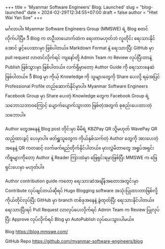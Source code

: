+++
title = 'Myanmar Software Engineers' Blog: Launched'
slug = "blog-launched"
date = 2024-02-29T12:34:55+07:00
draft = false
author = "Htet Wai Yan Soe"
+++

မင်္ဂလာပါ။ Myanmar Software Engineers Group (MMSWE) ရဲ့ Blog စတင်လိုက်ပါပြီ။ ဒီ Blog က တဦးတယောက်ထဲက ရေးတာမဟုတ်ဘဲ လူတိုင်း ရေးသားနိုင်အောင် ဖွင့်ပေးထားမှာ ဖြစ်ပါတယ်။ Markdown Format နဲ့ ရေးသားပြီး GitHub မှာ pull request လာတင်လိုက်ရင် ကျနော်တို့ Admin Team က Review လုပ်ပြီးတာနဲ့ Publish ဖြစ်သွားမှာ ဖြစ်ပါတယ်။ လက်ရှိမှာတော့ Author Guide ကို ရေးသားနေဆဲဖြစ်ပါတယ်။ ဒီ Blog မှာ ကိုယ့် Knowledge ကို သူများတွေကို Share ပေးလို့ ရမဲ့အပြင် Professional Profile တည်ဆောက်နိုင်မှာပါ။ Myanmar Software Engineers Facebook Group မှာ Share ပေးတဲ့ Knowledge တွေက Facebook Group ရဲ့ သဘောသဘာဝကြောင့် ပျောက်ပျောက်သွားတာ ဖြစ်တဲ့အတွက် စုစည်းပေးထားတဲ့ သဘောပါ။

Author တွေအနေနဲ့ Blog post တိုင်းမှာ မိမိရဲ့ KBZPay QR သို့မဟုတ် WavePay QR ထည့်ထားခွင့် ပေးမှာပါ။ ဖတ်ရှူသူတွေက ကိုယ်နှစ်သက်တဲ့ Author တွေကို အားပေးတဲ့အနေနဲ့ QR ကတဆင့် လက်ဖက်ရည်တိုက်နိုင်ပါတယ်။ မှားလွှဲမိတာတွေ အရှုပ်အရှင်းကိစ္စများကိုတော့ Author နဲ့ Reader ကြားထဲမှာ ဖြေရှင်းရမှာဖြစ်ပြီး MMSWE က ဖြေရှင်းပေးမှာ မဟုတ်ပါ။

Author contribution guide ကတော့ ရေးသားဆဲအချိန်အတောအတွင်းမှာ Contribute လုပ်ချင်တယ်ဆိုရင် Hugo Blogging software အသုံးပြုထားတာဖြစ်လို့ ကိုယ်တိုင်လုပ်ပြီး GitHub မှာ branch တစ်ခုအနေနဲ့ ခွဲထုတ်ပြီး ရေးသားနိုင်ပါတယ်။ ရေးသားပြီးရင် Pull Request လာလုပ်ပေးလိုက်ရင် Admin Team က Review ပြုလုပ်ပြီး  Approve လုပ်လိုက်ရင် Blog မှာ AutoPublish လုပ်ပေးသွားပါမယ်။

Blog
https://blog.mmswe.com/

GitHub Repo
https://github.com/myanmar-software-engineers/blog